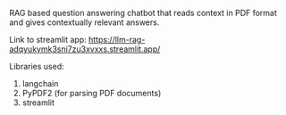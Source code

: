 RAG based question answering chatbot that reads context in PDF format and gives contextually relevant answers.

Link to streamlit app: https://llm-rag-adqyukymk3sni7zu3xvxxs.streamlit.app/

Libraries used:
1. langchain
2. PyPDF2 (for parsing PDF documents)
3. streamlit
